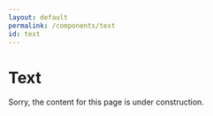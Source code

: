```yaml
---
layout: default
permalink: /components/text
id: text
---
```


# Text

Sorry, the content for this page is under construction.
